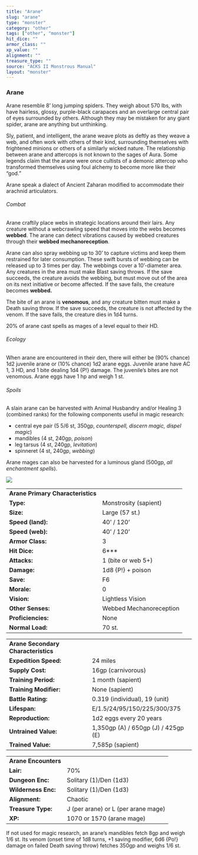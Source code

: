 ```yaml
---
title: "Arane"
slug: "arane"
type: "monster"
category: "other"
tags: ["other", "monster"]
hit_dice: ""
armor_class: ""
xp_value: ""
alignment: ""
treasure_type: ""
source: "ACKS II Monstrous Manual"
layout: "monster"
---
```


### Arane

Arane resemble 8’ long jumping spiders. They weigh about 570 lbs, with have hairless, glossy,
purple-black carapaces and an overlarge central pair of eyes surrounded by others. Although they may
be mistaken for any giant spider, arane are anything but unthinking.

Sly, patient, and intelligent, the arane weave plots as deftly as they weave a web, and often work
with others of their kind, surrounding themselves with frightened minions or others of a similarly
wicked nature. The relationship between arane and attercops is not known to the sages of Aura. Some
legends claim that the arane were once cultists of a demonic attercop who transformed themselves
using foul alchemy to become more like their “god.”

Arane speak a dialect of Ancient Zaharan modified to accommodate their arachnid articulators.

###### Combat

Arane craftily place webs in strategic locations around their lairs. Any creature without a
webcrawling speed that moves into the webs becomes **webbed**. The arane can detect vibrations
caused by webbed creatures through their **webbed mechanoreception**.

Arane can also spray webbing up to 30’ to capture victims and keep them restrained for later
consumption. These swift bursts of webbing can be released up to 3 times per day. The webbings cover
a 10’-diameter area. Any creatures in the area must make Blast saving throws. If the save succeeds,
the creature avoids the webbing, but must move out of the area on its next initiative or become
affected. If the save fails, the creature becomes **webbed.**

The bite of an arane is **venomous**, and any creature bitten must make a Death saving throw. If
the save succeeds, the creature is not affected by the venom. If the save fails, the creature dies
in 1d4 turns.

20% of arane cast spells as mages of a level equal to their HD.

###### Ecology

When arane are encountered in their den, there will either be (90% chance) 1d2 juvenile arane or
(10% chance) 1d2 arane eggs. Juvenile arane have AC 1, 3 HD, and 1 bite dealing 1d4 {P!} damage. The
juvenile’s bites are not venomous. Arane eggs have 1 hp and weigh 1 st.

###### Spoils

A slain arane can be harvested with Animal Husbandry and/or Healing 3 (combined ranks) for the
following components useful in magic research:

* central eye pair (5 5/6 st, 350gp, *counterspell, discern magic, dispel magic*)
* mandibles (4 st, 240gp, *poison*)
* leg tarsus (4 st, 240gp, *levitation*)
* spinneret (4 st, 240gp, *webbing*)

Arane mages can also be harvested for a luminous gland (500gp, *all enchantment spells*).

![](data:image/png;base64...)

|  |  |
| --- | --- |
| **Arane Primary Characteristics** | |
| **Type:** | Monstrosity (sapient) |
| **Size:** | Large (57 st.) |
| **Speed (land):** | 40’ / 120’ |
| **Speed (web):** | 40’ / 120’ |
| **Armor Class:** | 3 |
| **Hit Dice:** | 6\*\*\* |
| **Attacks:** | 1 (bite or web 5+) |
| **Damage:** | 1d8 {P!} + poison |
| **Save:** | F6 |
| **Morale:** | 0 |
| **Vision:** | Lightless Vision |
| **Other Senses:** | Webbed Mechanoreception |
| **Proficiencies:** | None |
| **Normal Load:** | 70 st. |

|  |  |
| --- | --- |
| **Arane Secondary Characteristics** | |
| **Expedition Speed:** | 24 miles |
| **Supply Cost:** | 16gp (carnivorous) |
| **Training Period:** | 1 month (sapient) |
| **Training Modifier:** | None (sapient) |
| **Battle Rating:** | 0.319 (individual), 19 (unit) |
| **Lifespan:** | E/1.5/24/95/150/225/300/375 |
| **Reproduction:** | 1d2 eggs every 20 years |
| **Untrained Value:** | 1,350gp (A) / 650gp (J) / 425gp (E) |
| **Trained Value:** | 7,585p (sapient) |

|  |  |
| --- | --- |
| **Arane Encounters** | |
| **Lair:** | 70% |
| **Dungeon Enc:** | Solitary (1)/Den (1d3) |
| **Wilderness Enc:** | Solitary (1)/Den (1d3) |
| **Alignment:** | Chaotic |
| **Treasure Type:** | J (per arane) or L (per arane mage) |
| **XP:** | 1070 or 1570 (arane mage) |

If not used for magic research, an arane’s mandibles fetch 8gp and weigh 1/6 st. Its venom (onset
time of 1d8 turns, +1 saving modifier, 6d6 {Po!} damage on failed Death saving throw) fetches 350gp
and weighs 1/6 st.
